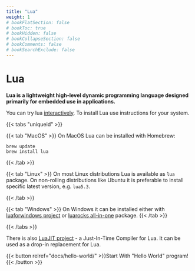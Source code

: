 ```yaml
---
title: "Lua"
weight: 1
# bookFlatSection: false
# bookToc: true
# bookHidden: false
# bookCollapseSection: false
# bookComments: false
# bookSearchExclude: false
---
```


# Lua

**Lua is a lightweight high-level dynamic programming language designed primarily for embedded use in applications.**

You can try lua [interactively](https://www.lua.org/cgi-bin/demo). To install Lua use instructions for your system.

{{< tabs "uniqueid" >}}

{{< tab "MacOS" >}}
On MacOS Lua can be installed with Homebrew:

    brew update
    brew install lua
{{< /tab >}}

{{< tab "Linux" >}}
On most Linux distributions Lua is available as `lua` package. On non-rolling distributions like Ubuntu it is preferable to install specific latest version, e.g. `lua5.3`.

{{< /tab >}}

{{< tab "Windows" >}}
On Windows it can be installed either with [luaforwindows project](https://github.com/rjpcomputing/luaforwindows/releases) or [luarocks all-in-one](https://github.com/luarocks/luarocks/wiki/Installation-instructions-for-Windows) package.
{{< /tab >}}

{{< /tabs >}}

There is also [LuaJIT project](https://luajit.org/) - a Just-In-Time Compiler for Lua. It can be used as a drop-in replacement for Lua.

{{< button relref="docs/hello-world/"  >}}Start With "Hello World" program!{{< /button >}}
